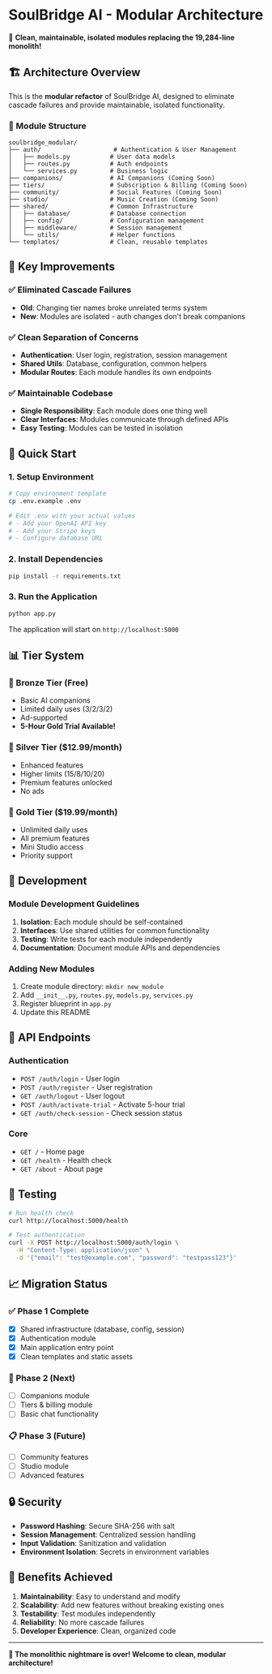 # SoulBridge AI - Modular Architecture

🚀 **Clean, maintainable, isolated modules replacing the 19,284-line monolith!**

## 🏗️ Architecture Overview

This is the **modular refactor** of SoulBridge AI, designed to eliminate cascade failures and provide maintainable, isolated functionality.

### 📁 Module Structure

```
soulbridge_modular/
├── auth/                    # Authentication & User Management
│   ├── models.py           # User data models
│   ├── routes.py           # Auth endpoints
│   └── services.py         # Business logic
├── companions/             # AI Companions (Coming Soon)
├── tiers/                  # Subscription & Billing (Coming Soon)
├── community/              # Social Features (Coming Soon)
├── studio/                 # Music Creation (Coming Soon)
├── shared/                 # Common Infrastructure
│   ├── database/           # Database connection
│   ├── config/             # Configuration management
│   ├── middleware/         # Session management
│   └── utils/              # Helper functions
└── templates/              # Clean, reusable templates
```

## 🎯 Key Improvements

### ✅ **Eliminated Cascade Failures**
- **Old**: Changing tier names broke unrelated terms system
- **New**: Modules are isolated - auth changes don't break companions

### ✅ **Clean Separation of Concerns**
- **Authentication**: User login, registration, session management
- **Shared Utils**: Database, configuration, common helpers
- **Modular Routes**: Each module handles its own endpoints

### ✅ **Maintainable Codebase**
- **Single Responsibility**: Each module does one thing well
- **Clear Interfaces**: Modules communicate through defined APIs
- **Easy Testing**: Modules can be tested in isolation

## 🚀 Quick Start

### 1. Setup Environment

```bash
# Copy environment template
cp .env.example .env

# Edit .env with your actual values
# - Add your OpenAI API key
# - Add your Stripe keys
# - Configure database URL
```

### 2. Install Dependencies

```bash
pip install -r requirements.txt
```

### 3. Run the Application

```bash
python app.py
```

The application will start on `http://localhost:5000`

## 📊 Tier System

### 🥉 Bronze Tier (Free)
- Basic AI companions
- Limited daily uses (3/2/3/2)
- Ad-supported
- **5-Hour Gold Trial Available!**

### 🥈 Silver Tier ($12.99/month)
- Enhanced features
- Higher limits (15/8/10/20)
- Premium features unlocked
- No ads

### 🥇 Gold Tier ($19.99/month)
- Unlimited daily uses
- All premium features
- Mini Studio access
- Priority support

## 🔧 Development

### Module Development Guidelines

1. **Isolation**: Each module should be self-contained
2. **Interfaces**: Use shared utilities for common functionality
3. **Testing**: Write tests for each module independently
4. **Documentation**: Document module APIs and dependencies

### Adding New Modules

1. Create module directory: `mkdir new_module`
2. Add `__init__.py`, `routes.py`, `models.py`, `services.py`
3. Register blueprint in `app.py`
4. Update this README

## 📝 API Endpoints

### Authentication
- `POST /auth/login` - User login
- `POST /auth/register` - User registration
- `GET /auth/logout` - User logout
- `POST /auth/activate-trial` - Activate 5-hour trial
- `GET /auth/check-session` - Check session status

### Core
- `GET /` - Home page
- `GET /health` - Health check
- `GET /about` - About page

## 🧪 Testing

```bash
# Run health check
curl http://localhost:5000/health

# Test authentication
curl -X POST http://localhost:5000/auth/login \
  -H "Content-Type: application/json" \
  -d '{"email": "test@example.com", "password": "testpass123"}'
```

## 📈 Migration Status

### ✅ Phase 1 Complete
- [x] Shared infrastructure (database, config, session)
- [x] Authentication module
- [x] Main application entry point
- [x] Clean templates and static assets

### 🔄 Phase 2 (Next)
- [ ] Companions module
- [ ] Tiers & billing module
- [ ] Basic chat functionality

### 📋 Phase 3 (Future)
- [ ] Community features
- [ ] Studio module
- [ ] Advanced features

## 🔒 Security

- **Password Hashing**: Secure SHA-256 with salt
- **Session Management**: Centralized session handling
- **Input Validation**: Sanitization and validation
- **Environment Isolation**: Secrets in environment variables

## 🌟 Benefits Achieved

1. **Maintainability**: Easy to understand and modify
2. **Scalability**: Add new features without breaking existing ones
3. **Testability**: Test modules independently
4. **Reliability**: No more cascade failures
5. **Developer Experience**: Clean, organized code

---

**🎉 The monolithic nightmare is over! Welcome to clean, modular architecture!**